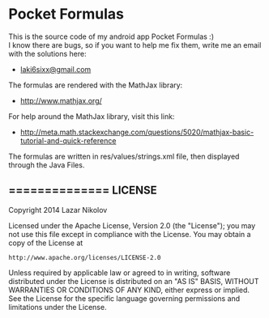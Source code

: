 Pocket Formulas
==============

This is the source code of my android app Pocket Formulas :) <br/>
I know there are bugs, so if you want to help me fix them, write me an email with the solutions here:
- laki6sixx@gmail.com <br/>

The formulas are rendered with the MathJax library: 
- http://www.mathjax.org/

For help around the MathJax library, visit this link:
- http://meta.math.stackexchange.com/questions/5020/mathjax-basic-tutorial-and-quick-reference

The formulas are written in res/values/strings.xml file, then displayed through the Java Files.

==============
<b>LICENSE</b>
- 
Copyright 2014 Lazar Nikolov

Licensed under the Apache License, Version 2.0 (the "License");
you may not use this file except in compliance with the License.
You may obtain a copy of the License at

    http://www.apache.org/licenses/LICENSE-2.0

Unless required by applicable law or agreed to in writing, software
distributed under the License is distributed on an "AS IS" BASIS,
WITHOUT WARRANTIES OR CONDITIONS OF ANY KIND, either express or implied.
See the License for the specific language governing permissions and
limitations under the License.
